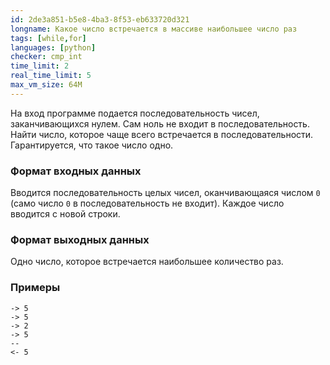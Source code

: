 ```yaml
---
id: 2de3a851-b5e8-4ba3-8f53-eb633720d321
longname: Какое число встречается в массиве наибольшее число раз
tags: [while,for]
languages: [python]
checker: cmp_int
time_limit: 2
real_time_limit: 5
max_vm_size: 64M
---
```



На вход программе подается последовательность чисел, заканчивающихся нулем. Сам ноль не входит в последовательность. Найти число, которое чаще всего встречается в последовательности. Гарантируется, что такое число одно.

### Формат входных данных

Вводится последовательность целых чисел, оканчивающаяся числом `0` (само число `0` в последовательность не входит). Каждое число вводится с новой строки.

### Формат выходных данных

Одно число, которое встречается наибольшее количество раз.

### Примеры

```
-> 5
-> 5
-> 2
-> 5
--
<- 5
```
